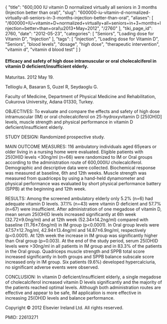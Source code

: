 {
    "title": "600,000 IU vitamin D normalized virtually all seniors in 3 months (Injection better than oral)",
    "slug": "600000-iu-vitamin-d-normalized-virtually-all-seniors-in-3-months-injection-better-than-oral",
    "aliases": [
        "/600000+IU+vitamin+D+normalized+virtually+all+seniors+in+3+months+Injection+better+than+oral\u2013+May+2012",
        "/2760"
    ],
    "tiki_page_id": 2760,
    "date": "2012-05-23",
    "categories": [
        "Seniors",
        "Loading dose for Vitamin D",
        "Injection"
    ],
    "tags": [
        "Injection",
        "Loading dose for Vitamin D",
        "Seniors",
        "blood levels",
        "dosage",
        "high dose",
        "therapeutic intervention",
        "vitamin d",
        "vitamin d blood test"
    ]
}


#### Efficacy and safety of high dose intramuscular or oral cholecalciferol in vitamin D deficient/insufficient elderly.

Maturitas. 2012 May 19.

Tellioglu A, Basaran S, Guzel R, Seydaoglu G.

Faculty of Medicine, Department of Physical Medicine and Rehabilitation, Cukurova University, Adana 01330, Turkey.

OBJECTIVES: To evaluate and compare the effects and safety of high dose intramuscular (IM) or oral cholecalciferol on 25-hydroxyvitamin D <span>[25(OH)D]</span> levels, muscle strength and physical performance in vitamin D deficient/insufficient elderly.

STUDY DESIGN: Randomized prospective study.

MAIN OUTCOME MEASURES: 116 ambulatory individuals aged 65years or older living in a nursing home were evaluated. Eligible patients with 25(OH)D levels <30ng/ml (n=66) were randomized to IM or Oral groups according to the administration route of 600,000IU cholecalciferol. Demographic and descriptive data were collected. Biochemical response was measured at baseline, 6th and 12th weeks. Muscle strength was measured from quadriceps by using a hand-held dynamometer and physical performance was evaluated by short physical performance battery (SPPB) at the beginning and 12th week.

RESULTS: Among the screened ambulatory elderly only 5.2% (n=6) had adequate vitamin D levels. 37.1% (n=43) were vitamin D deficient and 57.7% (n=67) were insufficient. After administration of one megadose of vitamin D, mean serum 25(OH)D levels increased significantly at 6th week (32.72±9.0ng/ml) and at 12th week (52.34±14.2ng/ml) compared with baseline (11.76±7.6ng/ml) in IM group (p<0.0001). In Oral group levels were 47.57±12.7ng/ml, 42.94±13.4ng/ml and 14.87±6.9ng/ml, respectively (p<0.0001). At 12th week the increase in IM group was significantly higher than Oral group (p=0.003). At the end of the study period, serum 25(OH)D levels were >30ng/ml in all patients in IM group and in 83.3% of the patients in the Oral group. Quadriceps muscle strength and SPPB total score increased significantly in both groups and SPPB balance subscale score increased only in IM group. Six patients (9.6%) developed hypercalciuria, no significant adverse events were observed.

CONCLUSION: In vitamin D deficient/insufficient elderly, a single megadose of cholecalciferol increased vitamin D levels significantly and the majority of the patients reached optimal levels. Although both administration routes are effective and appear to be safe, IM application is more effective in increasing 25(OH)D levels and balance performance.

Copyright © 2012 Elsevier Ireland Ltd. All rights reserved.

PMID: 22613271